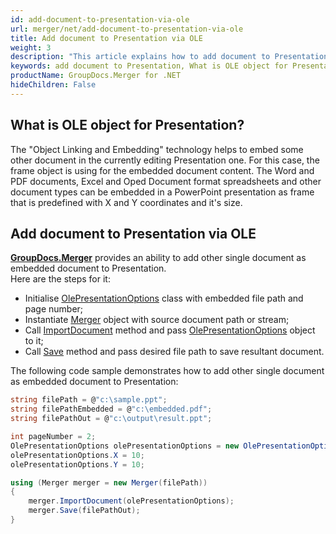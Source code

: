 ```yaml
---
id: add-document-to-presentation-via-ole
url: merger/net/add-document-to-presentation-via-ole
title: Add document to Presentation via OLE
weight: 3
description: "This article explains how to add document to Presentation via OLE with GroupDocs.Merger within your .NET applications."
keywords: add document to Presentation, What is OLE object for Presentation
productName: GroupDocs.Merger for .NET
hideChildren: False
---
```

## What is OLE object for Presentation?

The "Object Linking and Embedding" technology helps to embed some other document in the currently editing Presentation one. For this case, the frame object is using for the embedded document content. The Word and PDF documents, Excel and Oped Document format spreadsheets and other document types can be embedded in a PowerPoint presentation as frame that is predefined with X and Y coordinates and it's size.

## Add document to Presentation via OLE

**[GroupDocs.Merger](https://products.groupdocs.com/merger/net)** provides an ability to add other single document as embedded document to Presentation.   
Here are the steps for it:

*   Initialise [OlePresentationOptions](https://reference.groupdocs.com/merger/net/groupdocs.merger.domain.options/olepresentationoptions) class with embedded file path and page number;
*   Instantiate [Merger](https://reference.groupdocs.com/merger/net/groupdocs.merger/merger) object with source document path or stream;
*   Call [ImportDocument](https://reference.groupdocs.com/merger/net/groupdocs.merger/merger/importdocument) method and pass [OlePresentationOptions](https://reference.groupdocs.com/merger/net/groupdocs.merger.domain.options/olepresentationoptions) object to it;
*   Call [Save](https://reference.groupdocs.com/merger/net/groupdocs.merger/merger/save/#save_1) method and pass desired file path to save resultant document.

The following code sample demonstrates how to add other single document as embedded document to Presentation:

```csharp
string filePath = @"c:\sample.ppt";
string filePathEmbedded = @"c:\embedded.pdf";
string filePathOut = @"c:\output\result.ppt";

int pageNumber = 2;
OlePresentationOptions olePresentationOptions = new OlePresentationOptions(filePathEmbedded, pageNumber);
olePresentationOptions.X = 10;
olePresentationOptions.Y = 10;

using (Merger merger = new Merger(filePath))
{
    merger.ImportDocument(olePresentationOptions);
    merger.Save(filePathOut);
}

```
